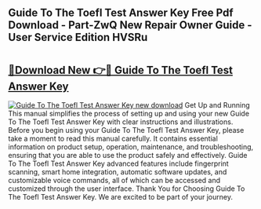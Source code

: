 ## Guide To The Toefl Test Answer Key Free Pdf Download - Part-ZwQ New Repair Owner Guide - User Service Edition HVSRu

# <h2><a href="http://bc94849.oget.top/?id=Guide+To+The+Toefl+Test+Answer+Key">🔗Download New 👉🔴 Guide To The Toefl Test Answer Key</a></h2>

[![Guide To The Toefl Test Answer Key new download](https://i.imgur.com/5g1atiW.png)](http://bc94849.oget.top/?id=Guide+To+The+Toefl+Test+Answer+Key)
Get Up and Running This manual simplifies the process of setting up and using your new Guide To The Toefl Test Answer Key with clear instructions and illustrations. Before you begin using your Guide To The Toefl Test Answer Key, please take a moment to read this manual carefully. It contains essential information on product setup, operation, maintenance, and troubleshooting, ensuring that you are able to use the product safely and effectively. Guide To The Toefl Test Answer Key advanced features include fingerprint scanning, smart home integration, automatic software updates, and customizable voice commands, all of which can be accessed and customized through the user interface. Thank You for Choosing Guide To The Toefl Test Answer Key. We are excited to be part of your journey.
